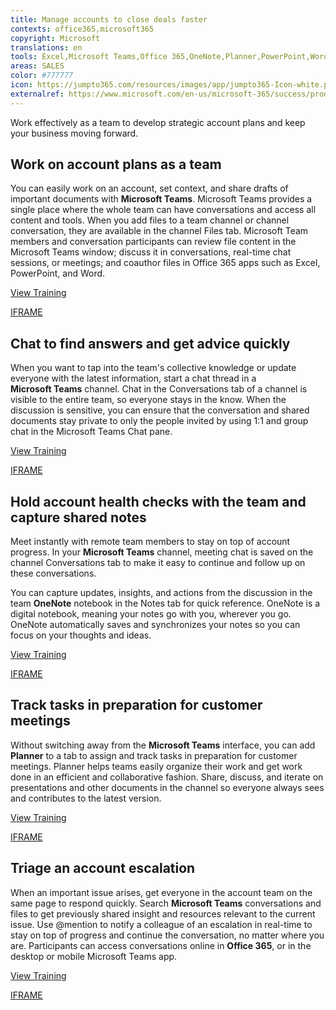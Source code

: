 ```yaml
---
title: Manage accounts to close deals faster
contexts: office365,microsoft365
copyright: Microsoft
translations: en
tools: Excel,Microsoft Teams,Office 365,OneNote,Planner,PowerPoint,Word
areas: SALES
color: #777777
icon: https://jumpto365.com/resources/images/app/jumpto365-Icon-white.png
externalref: https://www.microsoft.com/en-us/microsoft-365/success/productivitylibrary/manage-accounts-to-close-deals-faster
---
```

Work effectively as a team to develop strategic account plans and keep your business moving forward.


## Work on account plans as a team

You can easily work on an account, set context, and share drafts of important documents with **Microsoft Teams**. Microsoft Teams provides a single place where the whole team can have conversations and access all content and tools. When you add files to a team channel or channel conversation, they are available in the channel Files tab. Microsoft Team members and conversation participants can review file content in the Microsoft Teams window; discuss it in conversations, real-time chat sessions, or meetings; and coauthor files in Office 365 apps such as Excel, PowerPoint, and Word.

[View Training](https://support.office.com/article/Microsoft-Teams-Quick-Start-422bf3aa-9ae8-46f1-83a2-e65720e1a34d)

[IFRAME](https://www.microsoft.com/en-us/videoplayer/embed/RE1US09)

## Chat to find answers and get advice quickly

When you want to tap into the team's collective knowledge or update everyone with the latest information, start a chat thread in a **Microsoft Teams** channel. Chat in the Conversations tab of a channel is visible to the entire team, so everyone stays in the know. When the discussion is sensitive, you can ensure that the conversation and shared documents stay private to only the people invited by using 1:1 and group chat in the Microsoft Teams Chat pane.

[View Training](https://support.office.com/article/Productive-conversations-99d33aaa-0743-47c6-a476-eb0a24abcb7e)

[IFRAME](https://www.microsoft.com/en-us/videoplayer/embed/RE1UKby)

## Hold account health checks with the team and capture shared notes

Meet instantly with remote team members to stay on top of account progress. In your **Microsoft Teams** channel, meeting chat is saved on the channel Conversations tab to make it easy to continue and follow up on these conversations.

You can capture updates, insights, and actions from the discussion in the team **OneNote** notebook in the Notes tab for quick reference. OneNote is a digital notebook, meaning your notes go with you, wherever you go. OneNote automatically saves and synchronizes your notes so you can focus on your thoughts and ideas.

[View Training](https://support.office.com/article/OneNote-2016-training-51d1d95b-bdf4-48df-acad-a3331dec8f97)

[IFRAME](https://www.microsoft.com/en-us/videoplayer/embed/RE1UEYy)

## Track tasks in preparation for customer meetings

Without switching away from the **Microsoft Teams** interface, you can add **Planner** to a tab to assign and track tasks in preparation for customer meetings. Planner helps teams easily organize their work and get work done in an efficient and collaborative fashion. Share, discuss, and iterate on presentations and other documents in the channel so everyone always sees and contributes to the latest version.

[View Training](https://support.office.com/article/Get-started-quickly-with-Microsoft-Planner-4a9a13c6-3adf-4a60-a6fc-15c0b15e16fc)

[IFRAME](https://www.microsoft.com/en-us/videoplayer/embed/RE1UzLj)

## Triage an account escalation

When an important issue arises, get everyone in the account team on the same page to respond quickly. Search **Microsoft Teams** conversations and files to get previously shared insight and resources relevant to the current issue. Use @mention to notify a colleague of an escalation in real-time to stay on top of progress and continue the conversation, no matter where you are. Participants can access conversations online in **Office 365**, or in the desktop or mobile Microsoft Teams app.

[View Training](https://support.office.com/article/Managing-notifications-and-staying-focused-6fa7c08a-6fd4-47a0-b275-90a5f60f1df9)

[IFRAME](https://www.microsoft.com/en-us/videoplayer/embed/RE1UCnc)

